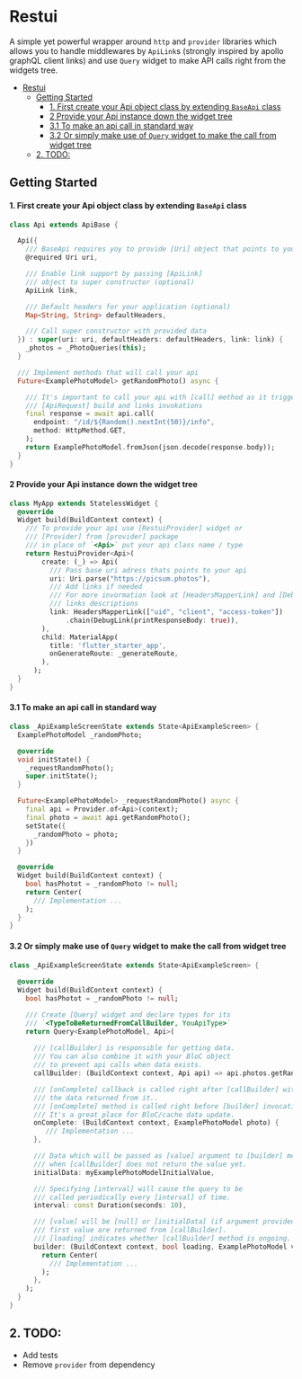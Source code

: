 # Restui

A simple yet powerful wrapper around `http` and `provider` libraries which
allows you to handle middlewares by `ApiLink`s (strongly inspired by apollo
graphQL client links) and use `Query` widget to make API calls right from the widgets tree.

- [Restui](#restui)
  - [Getting Started](#getting-started)
      - [1. First create your Api object class by extending `BaseApi` class](#1-first-create-your-api-object-class-by-extending-baseapi-class)
      - [2 Provide your Api instance down the widget tree](#2-provide-your-api-instance-down-the-widget-tree)
      - [3.1 To make an api call in standard way](#31-to-make-an-api-call-in-standard-way)
      - [3.2 Or simply make use of `Query` widget to make the call from widget tree](#32-or-simply-make-use-of-query-widget-to-make-the-call-from-widget-tree)
  - [2. TODO:](#2-todo)

## Getting Started

#### 1. First create your Api object class by extending `BaseApi` class
```dart
class Api extends ApiBase {

  Api({
    /// BaseApi requires yoy to provide [Uri] object that points to your api 
    @required Uri uri,

    /// Enable link support by passing [ApiLink]
    /// object to super constructor (optional)
    ApiLink link,

    /// Default headers for your application (optional)
    Map<String, String> defaultHeaders,

    /// Call super constructor with provided data
  }) : super(uri: uri, defaultHeaders: defaultHeaders, link: link) {
    _photos = _PhotoQueries(this);
  }

  /// Implement methods that will call your api
  Future<ExamplePhotoModel> getRandomPhoto() async {

    /// It's important to call your api with [call] method as it triggers
    /// [ApiRequest] build and links invokations
    final response = await api.call(
      endpoint: "/id/${Random().nextInt(50)}/info",
      method: HttpMethod.GET,
    );
    return ExamplePhotoModel.fromJson(json.decode(response.body));
  }
}

```

#### 2 Provide your Api instance down the widget tree
```dart
class MyApp extends StatelessWidget {
  @override
  Widget build(BuildContext context) {
    /// To provide your api use [RestuiProvider] widget or
    /// [Provider] from [provider] package
    /// in place of `<Api>` put your api class name / type
    return RestuiProvider<Api>(
        create: (_) => Api(
          /// Pass base uri adress thats points to your api
          uri: Uri.parse("https://picsum.photos"),
          /// Add links if needed
          /// For more invormation look at [HeadersMapperLink] and [DebugLink]
          /// links descriptions
          link: HeadersMapperLink(["uid", "client", "access-token"])
              .chain(DebugLink(printResponseBody: true)),
        ),
        child: MaterialApp(
          title: 'flutter_starter_app',
          onGenerateRoute: _generateRoute,
        ),
      );
  }
}
```

#### 3.1 To make an api call in standard way
```dart
class _ApiExampleScreenState extends State<ApiExampleScreen> {
  ExamplePhotoModel _randomPhoto;

  @override
  void initState() {
    _requestRandomPhoto();
    super.initState();
  }

  Future<ExamplePhotoModel> _requestRandomPhoto() async {
    final api = Provider.of<Api>(context);
    final photo = await api.getRandomPhoto();
    setState({
      _randomPhoto = photo;
    })
  }

  @override
  Widget build(BuildContext context) {
    bool hasPhotot = _randomPhoto != null;
    return Center(
      /// Implementation ...
    );
  }
}
```
#### 3.2 Or simply make use of `Query` widget to make the call from widget tree
```dart
class _ApiExampleScreenState extends State<ApiExampleScreen> {
 
  @override
  Widget build(BuildContext context) {
    bool hasPhotot = _randomPhoto != null;

    /// Create [Query] widget and declare types for its
    /// `<TypeToBeReturnedFromCallBuilder, YouApiType>`
    return Query<ExamplePhotoModel, Api>(
      
      /// [callBuilder] is responsible for getting data.
      /// You can also combine it with your BloC object
      /// to prevent api calls when data exists.
      callBuilder: (BuildContext context, Api api) => api.photos.getRandom(),

      /// [onComplete] callback is called right after [callBuilder] with
      /// the data returned from it.. 
      /// [onComplete] method is called right before [builder] invocation.
      /// It's a great place for BloC/cache data update.
      onComplete: (BuildContext context, ExamplePhotoModel photo) {
         /// Implementation ...
      },

      /// Data which will be passed as [value] argument to [builder] method
      /// when [callBuilder] does not return the value yet.
      initialData: myExamplePhotoModelInitialValue,

      /// Specifying [interval] will cause the query to be
      /// called periodically every [interval] of time.
      interval: const Duration(seconds: 10),

      /// [value] will be [null] or [initialData] (if argument provided) untill
      /// first value are returned from [callBuilder].
      /// [loading] indicates whether [callBuilder] method is ongoing.
      builder: (BuildContext context, bool loading, ExamplePhotoModel value) {
        return Center(
          /// Implementation ...
        );
      },
    );
  }
}
```


## 2. TODO:
  - Add tests
  - Remove `provider` from dependency